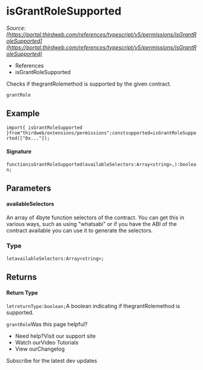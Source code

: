 # isGrantRoleSupported

*Source: [https://portal.thirdweb.com/references/typescript/v5/permissions/isGrantRoleSupported](https://portal.thirdweb.com/references/typescript/v5/permissions/isGrantRoleSupported)*

* References
* isGrantRoleSupported

Checks if thegrantRolemethod is supported by the given contract.

`grantRole`
## Example

`import{ isGrantRoleSupported }from"thirdweb/extensions/permissions";constsupported=isGrantRoleSupported(["0x..."]);`
#### Signature

`functionisGrantRoleSupported(availableSelectors:Array<string>,):boolean;`
## Parameters

#### availableSelectors

An array of 4byte function selectors of the contract. You can get this in various ways, such as using "whatsabi" or if you have the ABI of the contract available you can use it to generate the selectors.

### Type

`letavailableSelectors:Array<string>;`
## Returns

#### Return Type

`letreturnType:boolean;`A boolean indicating if thegrantRolemethod is supported.

`grantRole`Was this page helpful?

* Need help?Visit our support site
* Watch ourVideo Tutorials
* View ourChangelog

Subscribe for the latest dev updates

